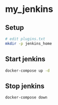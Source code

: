 # my_jenkins
## Setup
```bash
# edit plugins.txt
mkdir -p jenkins_home
```
## Start jenkins 
```bash
docker-compose up -d
```

## Stop jenkins
```bash
docker-compose down
```
